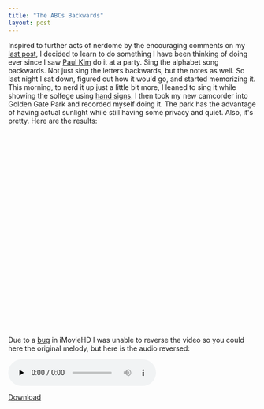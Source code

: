 ```yaml
---
title: "The ABCs Backwards"
layout: post
---
```


Inspired to further acts of nerdome by the encouraging comments on my <a href="http://blog.classicalcode.com/?p=330">last post</a>, I decided to learn to do something I have been thinking of doing ever since I saw <a href="http://www.youtube.com/user/VideoBuck">Paul Kim</a> do it at a party. Sing the alphabet song backwards. Not just sing the letters backwards, but the notes as well. So last night I sat down, figured out how it would go, and started memorizing it. This morning, to nerd it up just a little bit more, I leaned to sing it while showing the solfege using <a href="http://www.classicsforkids.com/teachers/training/handsigns.asp">hand signs</a>. I then took my new camcorder into Golden Gate Park and recorded myself doing it. The park has the advantage of having actual sunlight while still having some privacy and quiet. Also, it's pretty. Here are the results:

<object width="500" height="400"><param name="movie" value="http://www.youtube.com/v/WmelrI2ArLs&hl=en&fs=1"></param><param name="allowFullScreen" value="true"></param><param name="allowscriptaccess" value="always"></param><embed src="http://www.youtube.com/v/WmelrI2ArLs&hl=en&fs=1" type="application/x-shockwave-flash" allowscriptaccess="always" allowfullscreen="true" width="500" height="400"></embed></object>

Due to a <a href="http://forums.macrumors.com/showthread.php?t=223370">bug</a> in iMovieHD I was unable to reverse the video so you could here the original melody, but here is the audio reversed:

<audio id="wp_mep_35" src="http://blog.classicalcode.com/wp-content/uploads/2009/02/abcs.mp3" type="audio/mp3"    controls="controls" preload="none"  ></audio>

<a href='http://blog.classicalcode.com/wp-content/uploads/2009/02/abcs.mp3'>Download</a>
